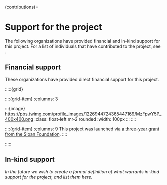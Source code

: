 (contributions)=
# Support for the project

The following organizations have provided financial and in-kind support for this project.
For a list of individuals that have contributed to the project, see [](team.md).

## Financial support

These organizations have provided direct financial support for this project.

:::::{grid}

::::{grid-item}
:columns: 3

:::{image} https://pbs.twimg.com/profile_images/1226944724365447169/MzFpwY5P_400x400.png
:class: float-left mr-2 rounded
:width: 100px
:::
::::

::::{grid-item}
:columns: 9
This project was launched via [a three-year grant from the Sloan Foundation](https://sloan.org/grant-detail/9231).
::::

:::::

## In-kind support

_In the future we wish to create a formal definition of what warrants in-kind support for the project, and list them here_.
